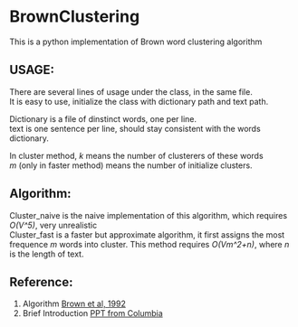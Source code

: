 BrownClustering
===============

This is a python implementation of Brown word clustering algorithm  

USAGE:
------
There are several lines of usage under the class, in the same file.  
It is easy to use, initialize the class with dictionary path and text path.   
    
Dictionary is a file of dinstinct words, one per line.   
text is one sentence per line, should stay consistent with the words dictionary.   

In cluster method, *k* means the number of clusterers of these words   
*m* (only in faster method) means the number of initialize clusters.   

Algorithm:
------
Cluster_naive is the naive implementation of this algorithm, which requires *O(V^5)*, very unrealistic   
Cluster_fast is a faster but approximate algorithm, it first assigns the most frequence *m* words into cluster. This method requires *O(Vm^2+n)*, where *n* is the length of text.  

Reference:
------
1.	Algorithm [Brown et al, 1992](http://dl.acm.org/citation.cfm?id=176316)  
2.	Brief Introduction [PPT from Columbia](www.cs.columbia.edu/~cs4705/lectures/brown.pdf‎)   

